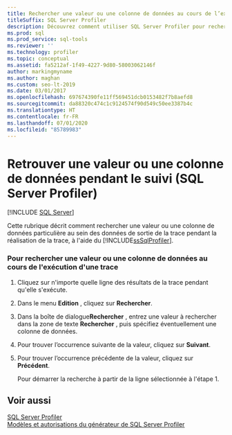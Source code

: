 ```yaml
---
title: Rechercher une valeur ou une colonne de données au cours de l’exécution d’une trace
titleSuffix: SQL Server Profiler
description: Découvrez comment utiliser SQL Server Profiler pour rechercher une valeur ou une colonne de données particulière dans les sorties de suivi pendant l’exécution de la trace.
ms.prod: sql
ms.prod_service: sql-tools
ms.reviewer: ''
ms.technology: profiler
ms.topic: conceptual
ms.assetid: fa5212af-1f49-4227-9d80-58003062146f
author: markingmyname
ms.author: maghan
ms.custom: seo-lt-2019
ms.date: 03/01/2017
ms.openlocfilehash: 697674390fe11ff569451dcb0153482f7b8aefd8
ms.sourcegitcommit: da88320c474c1c9124574f90d549c50ee3387b4c
ms.translationtype: HT
ms.contentlocale: fr-FR
ms.lasthandoff: 07/01/2020
ms.locfileid: "85789983"
---
```

# <a name="find-a-value-or-data-column-while-tracing-sql-server-profiler"></a>Retrouver une valeur ou une colonne de données pendant le suivi (SQL Server Profiler)

 [!INCLUDE [SQL Server](../../includes/applies-to-version/sqlserver.md)]

Cette rubrique décrit comment rechercher une valeur ou une colonne de données particulière au sein des données de sortie de la trace pendant la réalisation de la trace, à l'aide du [!INCLUDE[ssSqlProfiler](../../includes/sssqlprofiler-md.md)].  
  
### <a name="to-find-a-value-or-data-column-while-running-a-trace"></a>Pour rechercher une valeur ou une colonne de données au cours de l'exécution d'une trace  
  
1.  Cliquez sur n'importe quelle ligne des résultats de la trace pendant qu'elle s'exécute.  
  
2.  Dans le menu **Edition** , cliquez sur **Rechercher**.  
  
3.  Dans la boîte de dialogue**Rechercher** , entrez une valeur à rechercher dans la zone de texte **Rechercher** , puis spécifiez éventuellement une colonne de données.  
  
4.  Pour trouver l’occurrence suivante de la valeur, cliquez sur **Suivant**.  
  
5.  Pour trouver l’occurrence précédente de la valeur, cliquez sur **Précédent**.  
  
     Pour démarrer la recherche à partir de la ligne sélectionnée à l'étape 1.  
  
## <a name="see-also"></a>Voir aussi  
 [SQL Server Profiler](../../tools/sql-server-profiler/sql-server-profiler.md)   
 [Modèles et autorisations du générateur de SQL Server Profiler](../../tools/sql-server-profiler/sql-server-profiler-templates-and-permissions.md)  
  
  
